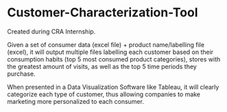 # Customer-Characterization-Tool

Created during CRA Internship.

Given a set of consumer data (excel file) + product name/labelling file (excel), it will output multiple files labelling each customer based on their consumption habits (top 5 most consumed product categories), stores with the greatest amount of visits, as well as the top 5 time periods they purchase. 

When presented in a Data Visualization Software like Tableau, it will clearly categorize each type of customer, thus allowing companies to make marketing more personalized to each consumer. 

